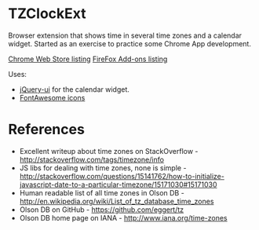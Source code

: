TZClockExt
==========
Browser extension that shows time in several time zones and a calendar widget. Started as an exercise to practice some Chrome App development.

[Chrome Web Store listing](https://chrome.google.com/webstore/detail/tz-clock/bpeaahhicpbbcnhpokblbhfjcnclfpen)
[FireFox Add-ons listing](https://addons.mozilla.org/en-US/firefox/addon/tzclock/)

Uses:
 - [jQuery-ui](http://jqueryui.com/) for the calendar widget.
 - [FontAwesome icons](http://fortawesome.github.io/Font-Awesome/icons/)

References
==========
* Excellent writeup about time zones on StackOverflow - http://stackoverflow.com/tags/timezone/info
* JS libs for dealing with time zones, none is simple - http://stackoverflow.com/questions/15141762/how-to-initialize-javascript-date-to-a-particular-timezone/15171030#15171030
* Human readable list of all time zones in Olson DB - http://en.wikipedia.org/wiki/List_of_tz_database_time_zones
* Olson DB on GitHub - https://github.com/eggert/tz
* Olson DB home page on IANA - http://www.iana.org/time-zones
